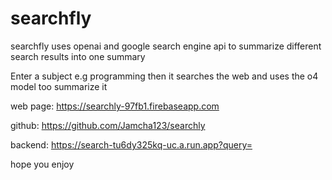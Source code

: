 # searchfly
searchfly uses openai and google search engine api to summarize different search results into one summary

Enter a subject e.g programming then it searches the web and uses the o4 model too summarize it

web page: https://searchly-97fb1.firebaseapp.com

github: https://github.com/Jamcha123/searchly

backend: https://search-tu6dy325kq-uc.a.run.app?query=<search something>

hope you enjoy
